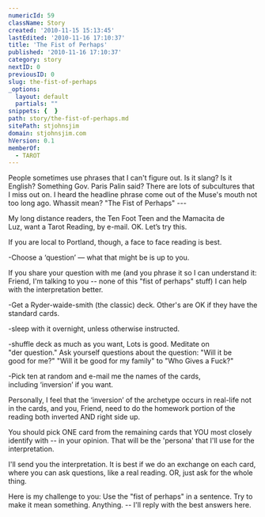 ```yaml
---
numericId: 59
className: Story
created: '2010-11-15 15:13:45'
lastEdited: '2010-11-16 17:10:37'
title: 'The Fist of Perhaps'
published: '2010-11-16 17:10:37'
category: story
nextID: 0
previousID: 0
slug: the-fist-of-perhaps
_options:
  layout: default
  partials: ""
snippets: {  }
path: story/the-fist-of-perhaps.md
sitePath: stjohnsjim
domain: stjohnsjim.com
hVersion: 0.1
memberOf:
  - TAROT
---
```

People sometimes use phrases that I can't figure out. Is it slang? Is&nbsp;it English? Something Gov. Paris Palin said? There are lots of&nbsp;subcultures that I miss out on. I heard the headline phrase come out&nbsp;of the Muse's mouth not too long ago. Whassit mean? &quot;The Fist of&nbsp;Perhaps&quot; ---&nbsp;

My long distance readers, the Ten Foot Teen and the Mamacita de Luz,&nbsp;want a Tarot Reading, by e-mail. OK. Let&rsquo;s try this.

If you are local to Portland, though, a face to face reading is best.

-Choose a &lsquo;question&rsquo; &mdash; what that might be is up to you.

If you share your question with me (and you phrase it so I can&nbsp;understand it: Friend, I'm talking to you -- none of this &quot;fist&nbsp;of perhaps&quot; stuff) I can help with the interpretation better.

-Get a Ryder-waide-smith (the classic) deck. Other's are OK if they&nbsp;have the standard cards.

-sleep with it overnight, unless otherwise instructed.

-shuffle deck as much as you want, Lots is good. Meditate on &quot;der&nbsp;question.&quot; Ask yourself questions about the question: &quot;Will it be good&nbsp;for me?&quot; &quot;Will it be good for my family&quot; to &quot;Who Gives a Fuck?&quot;

-Pick ten at random and e-mail me the names of the cards, including&nbsp;&lsquo;inversion&rsquo; if you want.

Personally, I feel that the &lsquo;inversion&rsquo; of the archetype occurs in&nbsp;real-life not in the cards, and you, Friend, need to do the&nbsp;homework portion of the reading both inverted AND right side up.

You should pick ONE card from the remaining cards that YOU most&nbsp;closely identify with -- in your opinion. That will be the 'persona'&nbsp;that I'll use for the interpretation.

I'll send you the interpretation. It is best if we do an exchange on&nbsp;each card, where you can ask questions, like a real reading. OR, just&nbsp;ask for the whole thing.&nbsp;

Here is my challenge to you: Use the &quot;fist of perhaps&quot; in a sentence.&nbsp;Try to make it mean something. Anything. -- I'll reply with the best&nbsp;answers here.

